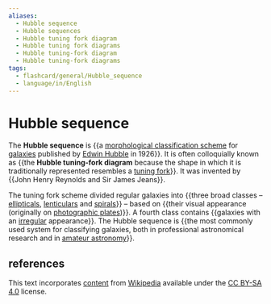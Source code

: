 ```yaml
---
aliases:
  - Hubble sequence
  - Hubble sequences
  - Hubble tuning fork diagram
  - Hubble tuning fork diagrams
  - Hubble tuning-fork diagram
  - Hubble tuning-fork diagrams
tags:
  - flashcard/general/Hubble_sequence
  - language/in/English
---
```


# Hubble sequence

The __Hubble sequence__ is {{a [morphological classification scheme](galaxy%20morphological%20classification.md) for [galaxies](galaxy.md) published by [Edwin Hubble](Edwin%20Hubble.md) in 1926}}. It is often colloquially known as {{the __Hubble tuning-fork diagram__ because the shape in which it is traditionally represented resembles a [tuning fork](tuning%20fork.md)}}. It was invented by {{John Henry Reynolds and Sir James Jeans}}. <!--SR:!2024-08-06,3,250!2024-08-07,4,270!2024-08-06,3,250-->

The tuning fork scheme divided regular galaxies into {{three broad classes – [ellipticals](elliptical%20galaxy.md), [lenticulars](lenticular%20galaxy.md) and [spirals](spiral%20galaxy.md)}} – based on {{their visual appearance (originally on [photographic plates](photographic%20plate.md))}}. A fourth class contains {{galaxies with an [irregular](irregular%20galaxy.md) appearance}}. The Hubble sequence is {{the most commonly used system for classifying galaxies, both in professional astronomical research and in [amateur astronomy](amateur%20astronomy.md)}}. <!--SR:!2024-08-07,4,270!2024-08-07,4,270!2024-08-07,4,270!2024-08-07,4,270-->

## references

This text incorporates [content](https://en.wikipedia.org/wiki/Hubble_sequence) from [Wikipedia](Wikipedia.md) available under the [CC BY-SA 4.0](https://creativecommons.org/licenses/by-sa/4.0/) license.
